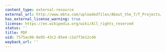 ```yaml
---
content_type: external-resource
external_url: http://www.mbta.com/uploadedfiles/About_the_T/T_Projects/T_Projects_List/2009_Service_Delivery_Policy.pdf
has_external_license_warning: true
license: https://en.wikipedia.org/wiki/All_rights_reserved
status: ''
title: PDF
uid: 7575ac06-8e95-43c2-85e4-c2a7f3e12cd4
wayback_url: ''
---
```

